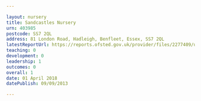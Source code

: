 ```yaml
---

layout: nursery
title: Sandcastles Nursery
urn: 403985
postcode: SS7 2QL
address: 81 London Road, Hadleigh, Benfleet, Essex, SS7 2QL
latestReportUrl: https://reports.ofsted.gov.uk/provider/files/2277409/urn/403985.pdf
teaching: 0
development: 0
leadership: 1
outcomes: 0
overall: 1
date: 01 April 2018 
datePublish: 09/09/2013

---
```


